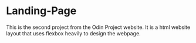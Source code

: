 # Landing-Page
This is the second project from the Odin Project website. It is a html website layout that uses flexbox heavily to design the webpage.
